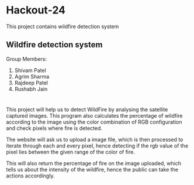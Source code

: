# Hackout-24
This project contains wildfire detection system

## Wildfire detection system

Group Members:
1) Shivam Patel
2) Agrim Sharma
3) Rajdeep Patel
4) Rushabh Jain

# 
This project will help us to detect WildFire by analysing the satellite captured images. This program also calculates the percentage of wildfire according to the image using the color combination of RGB configuration and check pixels where fire is detected.

The website will ask us to upload a image file, which is then processed to iterate through each and every pixel, hence detecting if the rgb value of the pixel lies between the given range of the color of fire. 

This will also return the percentage of fire on the image uploaded, which tells us about the intensity of the wildfire, hence the public can take the actions accordingly.
